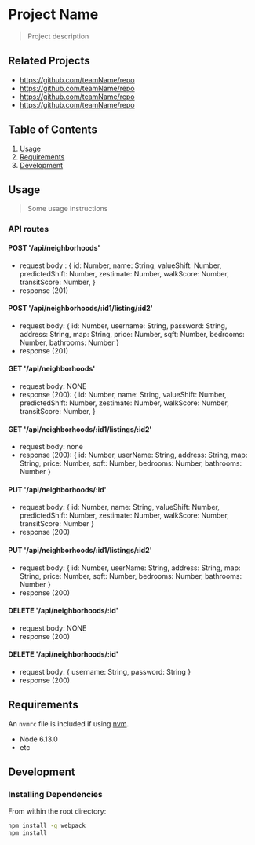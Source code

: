 # Project Name

> Project description

## Related Projects

  - https://github.com/teamName/repo
  - https://github.com/teamName/repo
  - https://github.com/teamName/repo
  - https://github.com/teamName/repo

## Table of Contents

1. [Usage](#Usage)
1. [Requirements](#requirements)
1. [Development](#development)

## Usage

> Some usage instructions

### API routes

#### POST '/api/neighborhoods'
- request body : {
  id: Number,
  name: String,
  valueShift: Number,
  predictedShift: Number,
  zestimate: Number,
  walkScore: Number,
  transitScore: Number,
}
- response (201)

#### POST '/api/neighborhoods/:id1/listing/:id2'
- request body: {
  id: Number,
  username: String,
  password: String,
  address: String,
  map: String,
  price: Number,
  sqft: Number,
  bedrooms: Number,
  bathrooms: Number
}
- response (201)

#### GET '/api/neighborhoods'
- request body: NONE
- response (200): {
  id: Number,
  name: String,
  valueShift: Number,
  predictedShift: Number,
  zestimate: Number,
  walkScore: Number,
  transitScore: Number,
}

#### GET '/api/neighborhoods/:id1/listings/:id2'
- request body: none
- response (200): {
  id: Number,
  userName: String,
  address: String,
  map: String,
  price: Number,
  sqft: Number,
  bedrooms: Number,
  bathrooms: Number
}

#### PUT '/api/neighborhoods/:id'
- request body: {
  id: Number,
  name: String,
  valueShift: Number,
  predictedShift: Number,
  zestimate: Number,
  walkScore: Number,
  transitScore: Number
}
- response (200)

#### PUT '/api/neighborhoods/:id1/listings/:id2'
- request body: {
  id: Number,
  userName: String,
  address: String,
  map: String,
  price: Number,
  sqft: Number,
  bedrooms: Number,
  bathrooms: Number
}
- response (200)

#### DELETE '/api/neighborhoods/:id'
- request body: NONE
- response (200)

#### DELETE '/api/neighborhoods/:id'
- request body: {
  username: String,
  password: String
}
- response (200)

## Requirements

An `nvmrc` file is included if using [nvm](https://github.com/creationix/nvm).

- Node 6.13.0
- etc

## Development

### Installing Dependencies

From within the root directory:

```sh
npm install -g webpack
npm install
```


